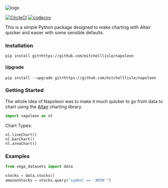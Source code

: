 ![logo](https://user-images.githubusercontent.com/18128531/38246646-d345c070-3785-11e8-9a92-764d4fd6c369.png)

[![CircleCI](https://circleci.com/gh/mitchelllisle/napoleon.svg?style=svg)](https://circleci.com/gh/mitchelllisle/napoleon)
[![codecov](https://codecov.io/gh/mitchelllisle/napoleon/branch/master/graph/badge.svg)](https://codecov.io/gh/mitchelllisle/napoleon)

This is a simple Python package designed to make charting with Altair quicker and easier with some sensible defaults.

### Installation
`pip install git+https://github.com/mitchelllisle/napoleon`

#### Upgrade
`pip install --upgrade git+https://github.com/mitchelllisle/napoleon`

### Getting Started
The whole idea of Napoleon was to make it much quicker to go from data to chart using the [Altair](https://altair-viz.github.io/) charting library.

```python
import napoleon as nl
```

Chart Types:
```
nl.lineChart()
nl.barChart()
nl.areaChart()
```

### Examples

```python
from vega_datasets import data

stocks = data.stocks()
amazonStocks = stocks.query("symbol == 'AMZN'")

```
